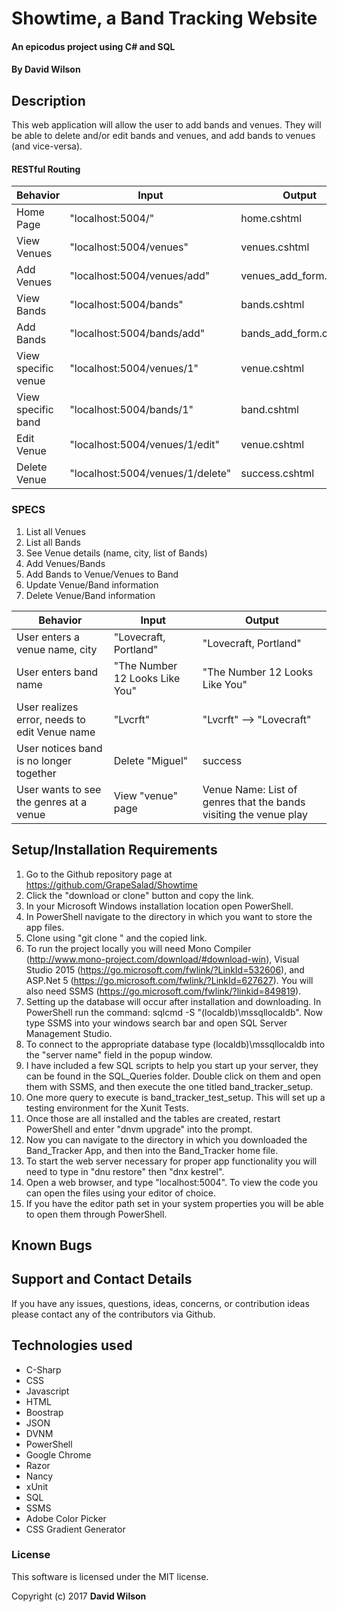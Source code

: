 # Showtime, a Band Tracking Website

#### An epicodus project using C# and SQL

#### **By David Wilson**

## Description

This web application will allow the user to add bands and venues. They will be able to delete and/or edit bands and venues, and add bands to venues (and vice-versa).

<!-- ![alt text](https://github.com/GrapeSalad/Hair-Salon/blob/master/Content/img/barbershop.gif "Barber Of Seville") -->

#### RESTful Routing
| Behavior | Input | Output |
|---|---|---|
| Home Page | "localhost:5004/" | home.cshtml |
| View Venues | "localhost:5004/venues" | venues.cshtml |
| Add Venues | "localhost:5004/venues/add" | venues_add_form.cshtml |
| View Bands | "localhost:5004/bands" | bands.cshtml |
| Add Bands | "localhost:5004/bands/add" | bands_add_form.cshtml |
| View specific venue | "localhost:5004/venues/1" | venue.cshtml |
| View specific band | "localhost:5004/bands/1" | band.cshtml |
| Edit Venue | "localhost:5004/venues/1/edit" | venue.cshtml |
| Delete Venue | "localhost:5004/venues/1/delete" | success.cshtml |

### SPECS
1.  List all Venues
2.  List all Bands
3.  See Venue details (name, city, list of Bands)
4.  Add Venues/Bands
5.  Add Bands to Venue/Venues to Band
6.  Update Venue/Band information
7.  Delete Venue/Band information

| Behavior | Input | Output |
|---|---|---|
| User enters a venue name, city | "Lovecraft, Portland" | "Lovecraft, Portland" |
| User enters band name | "The Number 12 Looks Like You" | "The Number 12 Looks Like You" |
| User realizes error, needs to edit Venue name | "Lvcrft" | "Lvcrft" --> "Lovecraft" |
| User notices band is no longer together | Delete "Miguel" | success |
| User wants to see the genres at a venue | View "venue" page | Venue Name: List of genres that the bands visiting the venue play |

## Setup/Installation Requirements

1.  Go to the Github repository page at https://github.com/GrapeSalad/Showtime
2.  Click the "download or clone" button and copy the link.
3.  In your Microsoft Windows installation location open PowerShell.
4.  In PowerShell navigate to the directory in which you want to store the app files.
5.  Clone using "git clone " and the copied link.
6.  To run the project locally you will need Mono Compiler (http://www.mono-project.com/download/#download-win), Visual Studio 2015 (https://go.microsoft.com/fwlink/?LinkId=532606), and ASP.Net 5 (https://go.microsoft.com/fwlink/?LinkId=627627).
You will also need SSMS (https://go.microsoft.com/fwlink/?linkid=849819).
7.  Setting up the database will occur after installation and downloading. In PowerShell run the command: sqlcmd -S "(localdb)\mssqllocaldb". Now type SSMS into your windows search bar and open SQL Server Management Studio.
8.  To connect to the appropriate database type (localdb)\mssqllocaldb into the "server name" field in the popup window.
9.  I have included a few SQL scripts to help you start up your server, they can be found in the SQL_Queries folder. Double click on them and open them with SSMS, and then execute the one titled band_tracker_setup.
10. One more query to execute is band_tracker_test_setup. This will set up a testing environment for the Xunit Tests.
11.  Once those are all installed and the tables are created, restart PowerShell and enter "dnvm upgrade" into the prompt.
12.  Now you can navigate to the directory in which you downloaded the Band_Tracker App, and then into the Band_Tracker home file.
13.  To start the web server necessary for proper app functionality you will need to type in "dnu restore" then "dnx kestrel".
14.  Open a web browser, and type "localhost:5004".
To view the code you can open the files using your editor of choice.
15. If you have the editor path set in your system properties you will be able to open them through PowerShell.

## Known Bugs



## Support and Contact Details

If you have any issues, questions, ideas, concerns, or contribution ideas please contact any of the contributors via Github.

## Technologies used

* C-Sharp
* CSS
* Javascript
* HTML
* Boostrap
* JSON
* DVNM
* PowerShell
* Google Chrome
* Razor
* Nancy
* xUnit
* SQL
* SSMS
* Adobe Color Picker
* CSS Gradient Generator

### License

This software is licensed under the MIT license.

Copyright (c) 2017 **David Wilson**
